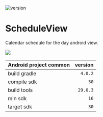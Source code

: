 ![version](https://img.shields.io/static/v1?label=version&message=0.0.1-1&labelColor=212121&color=2962ff&style=flat)

# ScheduleView

Calendar schedule for the day android view.

[![](https://api.bintray.com/packages/stanleyprojects/GreenRobotWidget/stan.grobwt.schdlvw/images/download.svg)](https://bintray.com/stanleyprojects/GreenRobotWidget/stan.grobwt.schdlvw/_latestVersion)

Android project common|version
-|-:
build gradle|`4.0.2`
compile sdk|`30`
build tools|`29.0.3`
min sdk|`16`
target sdk|`30`
